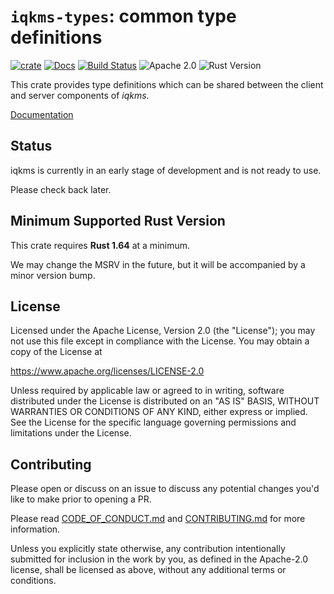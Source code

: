# `iqkms-types`: common type definitions

[![crate][crate-image]][crate-link]
[![Docs][docs-image]][docs-link]
[![Build Status][build-image]][build-link]
![Apache 2.0][license-image]
![Rust Version][rustc-image]

This crate provides type definitions which can be shared between the client and
server components of *iqkms*.

[Documentation][docs-link]

## Status

iqkms is currently in an early stage of development and is not ready to use.

Please check back later.

## Minimum Supported Rust Version

This crate requires **Rust 1.64** at a minimum.

We may change the MSRV in the future, but it will be accompanied by a minor
version bump.

## License

Licensed under the Apache License, Version 2.0 (the "License");
you may not use this file except in compliance with the License.
You may obtain a copy of the License at

<https://www.apache.org/licenses/LICENSE-2.0>

Unless required by applicable law or agreed to in writing, software
distributed under the License is distributed on an "AS IS" BASIS,
WITHOUT WARRANTIES OR CONDITIONS OF ANY KIND, either express or implied.
See the License for the specific language governing permissions and
limitations under the License.

## Contributing

Please open or discuss on an issue to discuss any potential changes you'd like
to make prior to opening a PR.

Please read [CODE_OF_CONDUCT.md] and [CONTRIBUTING.md] for more information.

Unless you explicitly state otherwise, any contribution intentionally submitted
for inclusion in the work by you, as defined in the Apache-2.0 license, shall be
licensed as above, without any additional terms or conditions.

[//]: # (badges)

[crate-image]: https://buildstats.info/crate/iqkms-types
[crate-link]: https://crates.io/crates/iqkms-types
[docs-image]: https://docs.rs/iqkms-types/badge.svg
[docs-link]: https://docs.rs/iqkms-types/
[build-image]: https://github.com/iqlusioninc/iqkms/actions/workflows/types.yml/badge.svg
[build-link]: https://github.com/iqlusioninc/iqkms/actions/workflows/types.yml
[license-image]: https://img.shields.io/badge/license-Apache2.0-blue.svg
[rustc-image]: https://img.shields.io/badge/rustc-1.64+-blue.svg

[//]: # (links)

[YubiHSM2]: https://developers.yubico.com/YubiHSM2/
[CODE_OF_CONDUCT.md]: https://github.com/iqlusioninc/iqkms/blob/main/CODE_OF_CONDUCT.md
[CONTRIBUTING.md]: https://github.com/iqlusioninc/iqkms/blob/main/CONTRIBUTING.md
